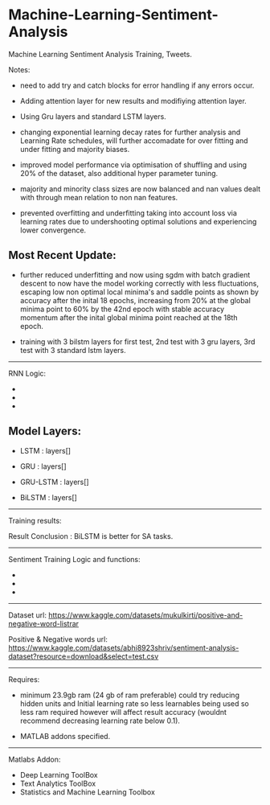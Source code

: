 # Machine-Learning-Sentiment-Analysis
Machine Learning Sentiment Analysis Training, Tweets.

 
Notes: 

- need to add try and catch blocks for error handling if any errors occur.
- Adding attention layer for new results and modifiying attention layer.
- Using Gru layers and standard LSTM layers.
- changing exponential learning decay rates for further analysis and   Learning Rate schedules, will further accomadate for over fitting and under fitting and majority biases.

- improved model performance via optimisation of shuffling and using 20% of the dataset, also additional hyper parameter tuning.

- majority and minority class sizes are now balanced and nan values dealt with through mean relation to non nan features.
- prevented overfitting and underfitting taking into account loss via learning rates due to undershooting optimal solutions and experiencing lower convergence.



Most Recent Update: 
---
- further reduced underfitting and now using sgdm with batch gradient descent to now have the model working correctly with less fluctuations, escaping low non optimal local minima's and saddle points as shown by accuracy after the inital 18 epochs, increasing from 20% at the global minima point to 60% by the 42nd epoch with stable accuracy momentum after the inital global minima point reached at the 18th epoch.

- training with 3 bilstm layers for first test, 2nd test with 3 gru layers, 3rd test with 3 standard lstm layers.

-----
RNN Logic:

- 
-
-


Model Layers: 
---

- LSTM : layers[]

- GRU : layers[]


- GRU-LSTM : layers[]


- BiLSTM : layers[]
-----
Training results:  



Result Conclusion : BiLSTM is better for SA tasks.

-----
Sentiment Training Logic and functions:

-
-
-

-----

Dataset url: https://www.kaggle.com/datasets/mukulkirti/positive-and-negative-word-listrar


Positive & Negative words url: 
https://www.kaggle.com/datasets/abhi8923shriv/sentiment-analysis-dataset?resource=download&select=test.csv 


-----
Requires:
- minimum 23.9gb ram (24 gb of ram preferable) could try reducing hidden units and Initial learning rate so less learnables being used so less ram required however will affect result accuracy (wouldnt recommend decreasing learning rate below 0.1).

- MATLAB addons specified.
-----
Matlabs Addon:

- Deep Learning ToolBox
- Text Analytics ToolBox
- Statistics and Machine Learning Toolbox
